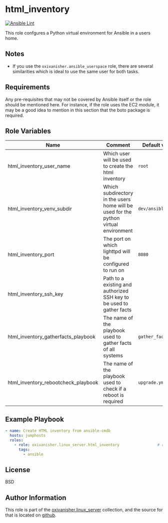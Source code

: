 html_inventory
==============
[![Ansible Lint](https://github.com/oxivanisher/role-html_inventory/actions/workflows/ansible-lint.yml/badge.svg)](https://github.com/oxivanisher/role-html_inventory/actions/workflows/ansible-lint.yml)

This role confgures a Python virtual environment for Ansible in a users home.

Notes
-----

* If you use the `oxivanisher.ansible_userspace` role, there are several similarities which is ideal to use the same user for both tasks.

Requirements
------------

Any pre-requisites that may not be covered by Ansible itself or the role should be mentioned here. For instance, if the role uses the EC2 module, it may be a good idea to mention in this section that the boto package is required.

Role Variables
--------------

| Name                                | Comment                                                                              | Default value      |
|-------------------------------------|--------------------------------------------------------------------------------------|--------------------|
| html_inventory_user_name            | Which user will be used to create the html inventory                                 | `root`             |
| html_inventory_venv_subdir          | Which subdirectory in the users home will be used for the python virtual environment | `dev/ansible-venv` |
| html_inventory_port                 | The port on which lighttpd will be configured to run on                              | `8080`             |
| html_inventory_ssh_key              | Path to a existing and authorized SSH key to be used to gather facts                 |                    |
| html_inventory_gatherfacts_playbook | The name of the playbook used to gather facts of all systems                         | `gather_facts.yml` |
| html_inventory_rebootcheck_playbook | The name of the playbook used to check if a reboot is required                       | `upgrade.yml`      |

Example Playbook
----------------

```yaml
- name: Create HTML inventory from ansible-cmdb
  hosts: jumphosts
  roles:
    - role: oxivanisher.linux_server.html_inventory                 # create HTML Ansible inventory
      tags:
        - ansible
```

License
-------

BSD

Author Information
------------------

This role is part of the [oxivanisher.linux_server](https://galaxy.ansible.com/ui/repo/published/oxivanisher/linux_server/) collection, and the source for that is located on [github](https://github.com/oxivanisher/collection-linux_server).
